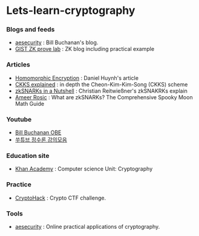 # Lets-learn-cryptography

### Blogs and feeds
- [aesecurity](https://medium.com/asecuritysite-when-bob-met-alice) : Bill Buchanan's blog.
- [GIST ZK prove lab](https://jehyukss.wordpress.com/home/) : ZK blog including practical example

### Articles
- [Homomorphic Encryption](https://towardsdatascience.com/homomorphic-encryption-intro-part-1-overview-and-use-cases-a601adcff06c) : Daniel Huynh's article
- [CKKS explained](https://blog.openmined.org/ckks-explained-part-1-simple-encoding-and-decoding/) : in depth the Cheon-Kim-Kim-Song (CKKS) scheme
- [zkSNARKs in a Nutshell](http://chriseth.github.io/notes/articles/zksnarks/zksnarks.pdf) : Christian Reitwießner's zkSNAKRKs explain
- [Ameer Rosic](https://blockgeeks.com/guides/what-is-zksnarks/) : What are zkSNARKs? The Comprehensive Spooky Moon Math Guide

### Youtube
- [Bill Buchanan OBE](https://www.youtube.com/c/BillBuchanan/)
- [쑤튜브 정수론 강의모음](https://www.youtube.com/playlist?list=PLdEdazAwz5Q884ImnFH_5yEne0qzGHNhS)

### Education site
- [Khan Academy](https://www.khanacademy.org/computing/computer-science/cryptography) : Computer science Unit: Cryptography

### Practice
- [CryptoHack](https://cryptohack.org/challenges/) : Crypto CTF challenge.

### Tools
- [aesecurity](https://asecuritysite.com/) : Online practical applications of cryptography.
